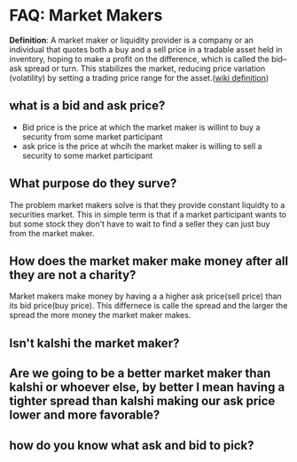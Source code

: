
# FAQ:  **Market Makers**

**Definition**: A market maker or liquidity provider is a company or an individual that quotes both a buy and a sell price in a tradable asset held in inventory, hoping to make a profit on the difference, which is called the bid–ask spread or turn. This stabilizes the market, reducing price variation (volatility) by setting a trading price range for the asset.([wiki definition](https://en.wikipedia.org/wiki/Market_maker))

what is a bid and ask price?
---
- Bid price is the price at which the market maker is willint to buy a security from some market participant
- ask price is the price at whcih the market maker is willing to sell a security to some market participant

What purpose do they surve?
----
The problem market makers solve is that they provide constant liquidty to a securities market. This in simple term is that if a market participant wants to but some stock they don't have to wait to find a seller they can just buy from the market maker.

How does the market maker make money after all they are not a charity?
---
Market makers make money by having a a higher ask price(sell price) than its bid price(buy price). This differnece is calle the spread and the larger the spread the more money the market maker makes.


Isn't kalshi the market maker?
---
Are we going to be a better market maker than kalshi or whoever else, by better I mean having a tighter spread than kalshi making our ask price lower and more favorable?
---
how do you know what ask and bid to pick?
---
